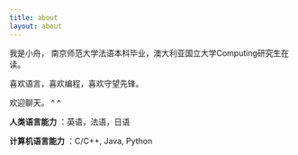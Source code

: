 ```yaml
---
title: about
layout: about
---
```

我是小舟， 南京师范大学法语本科毕业，澳大利亚国立大学Computing研究生在读。

喜欢语言，喜欢编程，喜欢守望先锋。

欢迎聊天。 ^ ^



**人类语言能力** ：英语，法语，日语

**计算机语言能力** ：C/C++, Java, Python